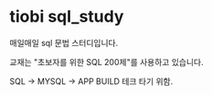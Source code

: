 # tiobi sql_study

매일매일 sql 문법 스터디입니다.

교재는 "초보자를 위한 SQL 200제"를 사용하고 있습니다.

SQL -> MYSQL -> APP BUILD 테크 타기 위함. 

